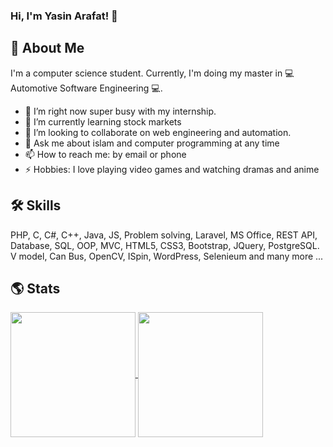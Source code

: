 ###  Hi, I'm Yasin Arafat! 👋
## 🚀 About Me
I'm a computer science student. Currently, I'm doing my master in 💻 Automotive Software Engineering 💻.
- 🔭 I’m right now super busy with my internship.
- 🌱 I’m currently learning stock markets
- 👯 I’m looking to collaborate on web engineering and automation.
- 💬 Ask me about islam and computer programming at any time
- 📫 How to reach me: by email or phone
- ⚡ Hobbies: I love playing video games and watching dramas and anime
## 🛠 Skills
PHP, C, C#, C++, Java, JS, Problem solving, Laravel, MS Office, REST API, Database, SQL, OOP, MVC, HTML5, CSS3, Bootstrap, JQuery, PostgreSQL. V model, Can Bus, OpenCV, ISpin, WordPress, Selenieum and many more ...
## 🌎 Stats
<a href="https://github.com/anuraghazra/github-readme-stats">
  <img height=200 align="center" src="https://github-readme-stats.vercel.app/api?username=ArafatTheGoldenBoy" />
</a>
<a href="https://github.com/anuraghazra/convoychat">
  <img height=200 align="center" src="https://github-readme-stats.vercel.app/api/top-langs?username=ArafatTheGoldenBoy&layout=compact&langs_count=8&card_width=320" />
</a>
